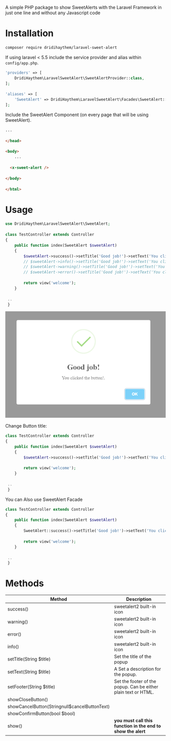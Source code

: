 A simple PHP package to show SweetAlerts with the Laravel Framework in just one line and without any Javascript code

# Installation

```bash
composer require dridihaythem/laravel-sweet-alert
```

If using laravel < 5.5 include the service provider and alias within `config/app.php`.

```php
'providers' => [
    DridiHaythem\LaravelSweetAlert\SweetAlertProvider::class,
];

'aliases' => [
    'SweetAlert' => DridiHaythem\LaravelSweetAlert\Facades\SweetAlert::class,
];
```

Include the SweetAlert Component (on every page that will be using SweetAlert).

```html
...

</head>

<body>
    ...

  <x-sweet-alert />

</body>

</html>
```

# Usage

```php
use DridiHaythem\LaravelSweetAlert\SweetAlert;

class TestController extends Controller
{
    public function index(SweetAlert $sweetAlert)
    {
        $sweetAlert->success()->setTitle('Good job!')->setText('You clicked the button!.')->show();
        // $sweetAlert->info()->setTitle('Good job!')->setText('You clicked the button!.')->show();
        // $sweetAlert->warning()->setTitle('Good job!')->setText('You clicked the button!.')->show();
        // $sweetAlert->error()->setTitle('Good job!')->setText('You clicked the button!.')->show();

        return view('welcome');
    }

 ..
 }
```

![](/screenshots/Screenshot_1.png)

Change Button title:

```php
class TestController extends Controller
{
    public function index(SweetAlert $sweetAlert)
    {
        $sweetAlert->success()->setTitle('Good job!')->setText('You clicked the button!.')->setButton('Close')->show();

        return view('welcome');
    }

 ..
 }
```

You can Also use SweetAlert Facade

```php
class TestController extends Controller
{
    public function index(SweetAlert $sweetAlert)
    {
        SweetAlert::success()->setTitle('Good job!')->setText('You clicked the button!.')->show();

        return view('welcome');
    }

 ..
 }
```

# Methods

| Method                                        | Description                                                    |
| --------------------------------------------- | -------------------------------------------------------------- |
| success()                                     | sweetalert2 built-in icon                                      |
| warning()                                     | sweetalert2 built-in icon                                      |
| error()                                       | sweetalert2 built-in icon                                      |
| info()                                        | sweetalert2 built-in icon                                      |
| setTitle(String $title)                       | Set the title of the popup                                     |
| setText(String $title)                        | A Set a description for the popup.                             |
| setFooter(String $title)                      | Set the footer of the popup. Can be either plain text or HTML. |
| showCloseButton()                             |                                                                |
| showCancelButton(Stringnull$cancelButtonText) |                                                                |
| showConfirmButton(bool $bool)                 |                                                                |
| show()                                        | **you must call this function in the end to show the alert**   |
